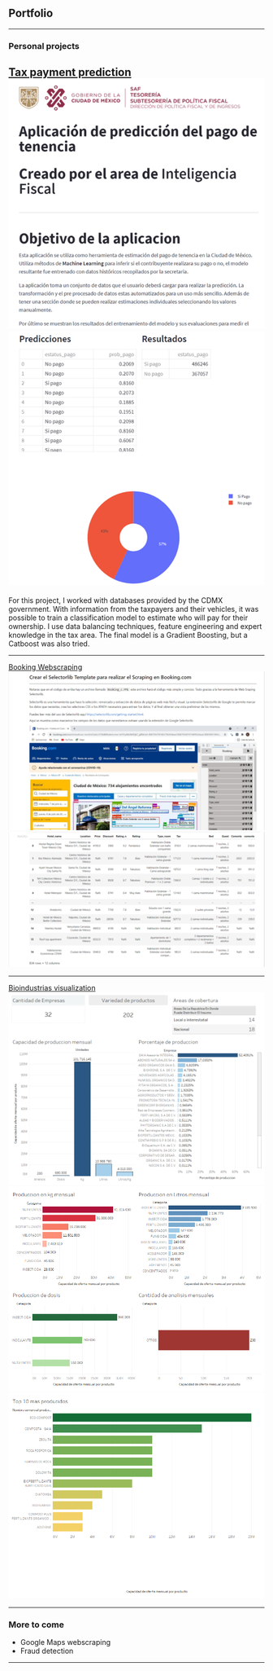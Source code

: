 ## Portfolio

---

### Personal projects

[Tax payment prediction](https://github.com/kamolui/TenenciaApp)
<img src="image/model_1.png?raw=true"/>
<img src="image/model_2.png?raw=true"/>
---
For this project, I worked with databases provided by the CDMX government. With information from the taxpayers and their vehicles, it was possible to train a classification model to estimate who will pay for their ownership. 
I use data balancing techniques, feature engineering and expert knowledge in the tax area. 
The final model is a Gradient Boosting, but a Catboost was also tried. 

---
[Booking Webscraping](https://github.com/kamolui/booking-Webscraping)
<img src="image/web_1.png?raw=true"/>
<img src="image/web_2.png?raw=true"/>

---
[Bioindustrias visualization](https://github.com/kamolui/Bioindustrias)
<img src="image/general_info.png?raw=true"/>
<img src="image/production.png?raw=true"/>
<img src="image/top_10.png?raw=true"/>

---

### More to come

- Google Maps webscraping
- Fraud detection 


---
